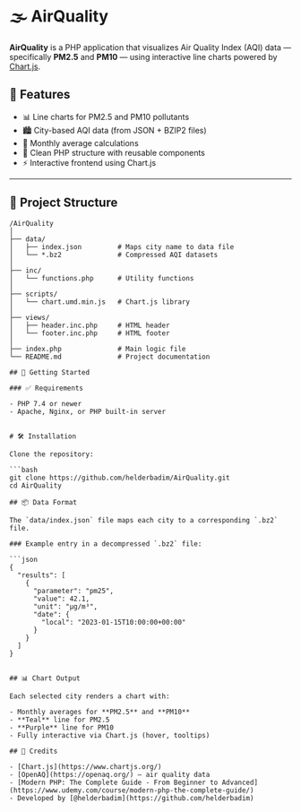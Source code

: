 # 🌫️ AirQuality

**AirQuality** is a PHP application that visualizes Air Quality Index (AQI) data — specifically **PM2.5** and **PM10** — using interactive line charts powered by [Chart.js](https://www.chartjs.org/).

## 🧩 Features

- 📊 Line charts for PM2.5 and PM10 pollutants  
- 🏙️ City-based AQI data (from JSON + BZIP2 files)  
- 📅 Monthly average calculations  
- 🧱 Clean PHP structure with reusable components  
- ⚡ Interactive frontend using Chart.js  

---


## 📁 Project Structure

```plaintext
/AirQuality
│
├── data/
│   ├── index.json         # Maps city name to data file
│   └── *.bz2              # Compressed AQI datasets
│
├── inc/
│   └── functions.php      # Utility functions
│
├── scripts/
│   └── chart.umd.min.js   # Chart.js library
│
├── views/
│   ├── header.inc.php     # HTML header
│   └── footer.inc.php     # HTML footer
│
├── index.php              # Main logic file
└── README.md              # Project documentation

## 🚀 Getting Started

### ✅ Requirements

- PHP 7.4 or newer  
- Apache, Nginx, or PHP built-in server


# 🛠 Installation

Clone the repository:

```bash
git clone https://github.com/helderbadim/AirQuality.git
cd AirQuality

## 📦 Data Format

The `data/index.json` file maps each city to a corresponding `.bz2` file.

### Example entry in a decompressed `.bz2` file:

```json
{
  "results": [
    {
      "parameter": "pm25",
      "value": 42.1,
      "unit": "µg/m³",
      "date": {
        "local": "2023-01-15T10:00:00+00:00"
      }
    }
  ]
}


## 📊 Chart Output

Each selected city renders a chart with:

- Monthly averages for **PM2.5** and **PM10**
- **Teal** line for PM2.5
- **Purple** line for PM10
- Fully interactive via Chart.js (hover, tooltips)

## 🙏 Credits

- [Chart.js](https://www.chartjs.org/)
- [OpenAQ](https://openaq.org/) – air quality data
- [Modern PHP: The Complete Guide - From Beginner to Advanced](https://www.udemy.com/course/modern-php-the-complete-guide/)
- Developed by [@helderbadim](https://github.com/helderbadim)

